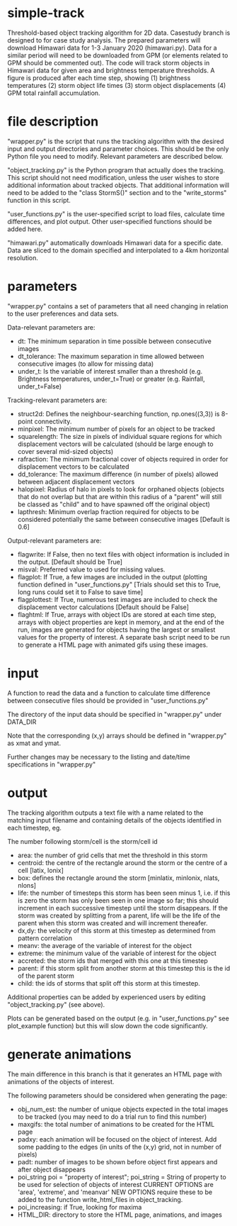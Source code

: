 # simple-track
Threshold-based object tracking algorithm for 2D data.
Casestudy branch is designed to for case study analysis.
The prepared parameters will download Himawari data for 1-3 January 2020 (himawari.py).
Data for a similar period will need to be downloaded from GPM (or elements related to GPM should be commented out).
The code will track storm objects in Himawari data for given area and brightness temperature thresholds.
A figure is produced after each time step, showing (1) brightness temperatures (2) storm object life times (3) storm object displacements (4) GPM total rainfall accumulation.

# file description

"wrapper.py" is the script that runs the tracking algorithm with the desired input and output directories and parameter choices. This should be the only Python file you need to modify. Relevant parameters are described below.

"object_tracking.py" is the Python program that actually does the tracking. This script should not need modification, unless the user wishes to store additional information about tracked objects. That additional information will need to be added to the "class StormS()" section and to the "write_storms" function in this script.

"user_functions.py" is the user-specified script to load files, calculate time differences, and plot output. Other user-specified functions should be added here.

"himawari.py" automatically downloads Himawari data for a specific date. Data are sliced to the domain specified and interpolated to a 4km horizontal resolution. 

# parameters

"wrapper.py" contains a set of parameters that all need changing in relation to the user preferences and data sets. 

Data-relevant parameters are:
* dt:    		The minimum separation in time possible between consecutive images
* dt_tolerance:	The maximum separation in time allowed between consecutive images (to allow for missing data)
* under_t:	Is the variable of interest smaller than a threshold (e.g. Brightness temperatures, under_t=True) or greater (e.g. Rainfall, under_t=False)

Tracking-relevant parameters are:
* struct2d:	Defines the neighbour-searching function, np.ones((3,3)) is 8-point connectivity.
* minpixel:	The minimum number of pixels for an object to be tracked
* squarelength:	The size in pixels of individual square regions for which displacement vectors will be calculated (should be large enough to cover several mid-sized objects)
* rafraction:	The minimum fractional cover of objects required in order for displacement vectors to be calculated
* dd_tolerance:	The maximum difference (in number of pixels) allowed between adjacent displacement vectors
* halopixel:	Radius of halo in pixels to look for orphaned objects (objects that do not overlap but that are within this radius of a "parent" will still be classed as "child" and to have spawned off the original object)
* lapthresh:	Minimum overlap fraction required for objects to be considered potentially the same between consecutive images [Default is 0.6]

Output-relevant parameters are:
* flagwrite:	If False, then no text files with object information is included in the output. [Default should be True]
* misval:		Preferred value to used for missing values.
* flagplot:		If True, a few images are included in the output (plotting function defined in "user_functions.py" [Trials should set this to True, long runs could set it to False to save time]
* flagplottest:	If True, numerous test images are included to check the displacement vector calculations [Default should be False]
* flaghtml: 	If True, arrays with object IDs are stored at each time step, arrays with object properties are kept in memory, and at the end of the run, images are generated for objects having the largest or smallest values for the property of interest. A separate bash script need to be run to generate a HTML page with animated gifs using these images.

# input

A function to read the data and a function to calculate time difference between consecutive files should be provided in "user_functions.py"

The directory of the input data should be specified in "wrapper.py" under DATA_DIR

Note that the corresponding (x,y) arrays should be defined in "wrapper.py" as xmat and ymat. 

Further changes may be necessary to the listing and date/time specifications in "wrapper.py"

# output

The tracking algorithm outputs a text file with a name related to the matching input filename and
containing details of the objects identified in each timestep, eg.

The number following storm/cell is the storm/cell id
* area:     the number of grid cells that met the threshold in this storm
* centroid: the centre of the rectangle around the storm or the centre of a cell [latix, lonix]
* box:      defines the rectangle around the storm [minlatix, minlonix, nlats, nlons]
* life:     the number of timesteps this storm has been seen minus 1, i.e. if this is zero the storm
          has only been seen in one image so far; this should increment in each successive timestep until the storm disappears.
		  If the storm was created by splitting from a parent, life will be the life of the parent when this storm was created
		  and will increment thereafer.
* dx,dy:       the velocity of this storm at this timestep as determined from pattern correlation
* meanv:    the average of the variable of interest for the object
* extreme:  the minimum value of the variable of interest for the object
* accreted: the storm ids that merged with this one at this timestep
* parent:   if this storm split from another storm at this timestep this is the id of the parent storm 
* child:    the ids of storms that split off this storm at this timestep.

Additional properties can be added by experienced users by editing "object_tracking.py" (see above).

Plots can be generated based on the output (e.g. in "user_functions.py" see plot_example function) but this will slow down the code significantly. 

# generate animations

The main difference in this branch is that it generates an HTML page with animations of the objects of interest.

The following parameters should be considered when generating the page:
* obj_num_est:		the number of unique objects expected in the total images to be tracked (you may need to do a trial run to find this number)
* maxgifs: 			the total number of animations to be created for the HTML page
* padxy: 			each animation will be focused on the object of interest. Add some padding to the edges (in units of the (x,y) grid, not in number of pixels)
* padt: 			number of images to be shown before object first appears and after object disappears
* poi_string		poi = "property of interest"; poi_string = String of property to be used for selection of objects of interest CURRENT OPTIONS are 'area', 'extreme', and 'meanvar' NEW OPTIONS require these to be added to the function write_html_files in object_tracking.
* poi_increasing:	if True, looking for maxima
* HTML_DIR:			directory to store the HTML page, animations, and images


